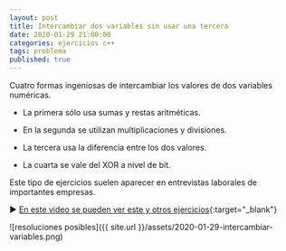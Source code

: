 ```yaml
---
layout: post
title: Intercambiar dos variables sin usar una tercera
date: 2020-01-29 21:00:00
categories: ejercicios c++
tags: problema
published: true
---
```



Cuatro formas ingeniosas de intercambiar los valores de dos variables numéricas.

- La primera sólo usa sumas y restas aritméticas.

- En la segunda se utilizan multiplicaciones y divisiones.

- La tercera usa la diferencia entre los dos valores.

- La cuarta se vale del XOR a nivel de bit.

Este tipo de ejercicios suelen aparecer en entrevistas laborales de importantes empresas.

▶️ [En este video se pueden ver este y otros ejercicios](https://youtu.be/DqXFtylWI10){:target="_blank"}

![resoluciones posibles]({{ site.url }}/assets/2020-01-29-intercambiar-variables.png)
